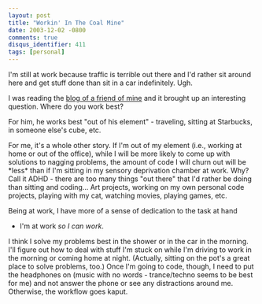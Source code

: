 ```yaml
---
layout: post
title: "Workin' In The Coal Mine"
date: 2003-12-02 -0800
comments: true
disqus_identifier: 411
tags: [personal]
---
```

I'm still at work because traffic is terrible out there and I'd rather
sit around here and get stuff done than sit in a car indefinitely. Ugh.

 I was reading the [blog of a friend of
mine](http://www.hanselman.com/blog/PermaLink.aspx?guid=bb8adb58-45e0-484b-b46f-5c7187eb7c4c)
and it brought up an interesting question. Where do you work best?

 For him, he works best "out of his element" - traveling, sitting at
Starbucks, in someone else's cube, etc.

 For me, it's a whole other story. If I'm out of my element (i.e.,
working at home or out of the office), while I will be more likely to
come up with solutions to nagging problems, the amount of code I will
churn out will be \*less\* than if I'm sitting in my sensory deprivation
chamber at work. Why? Call it ADHD - there are too many things "out
there" that I'd rather be doing than sitting and coding... Art projects,
working on my own personal code projects, playing with my cat, watching
movies, playing games, etc.

 Being at work, I have more of a sense of dedication to the task at hand
- I'm at work *so I can work*.

 I think I solve my problems best in the shower or in the car in the
morning. I'll figure out how to deal with stuff I'm stuck on while I'm
driving to work in the morning or coming home at night. (Actually,
sitting on the pot's a great place to solve problems, too.) Once I'm
going to code, though, I need to put the headphones on (music with no
words - trance/techno seems to be best for me) and not answer the phone
or see any distractions around me. Otherwise, the workflow goes kaput.
